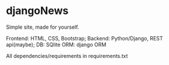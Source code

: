 # djangoNews

Simple site, made for yourself.

Frontend: HTML, CSS, Bootstrap;
Backend: Python/Django, REST api(maybe);
DB: SQlite
ORM: django ORM

All dependencies/requirements in requirements.txt
